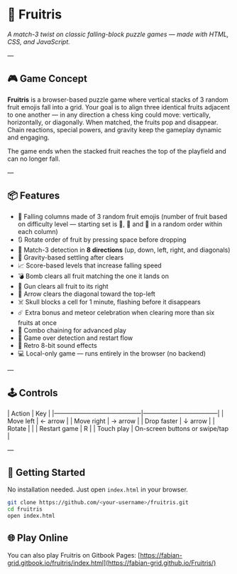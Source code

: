 # 🍇 Fruitris

*A match-3 twist on classic falling-block puzzle games — made with HTML, CSS, and JavaScript.*

—

## 🎮 Game Concept

**Fruitris** is a browser-based puzzle game where vertical stacks of 3 random fruit emojis fall into a grid. Your goal is to align three identical fruits adjacent to one another — in any direction a chess king could move: vertically, horizontally, or diagonally. When matched, the fruits pop and disappear. Chain reactions, special powers, and gravity keep the gameplay dynamic and engaging.

The game ends when the stacked fruit reaches the top of the playfield and can no longer fall.

—

## 📦 Features

- 🥥 Falling columns made of 3 random fruit emojis (number of fruit based on difficulty level — starting set is 🥥, 🍌 and 🍇 in a random order within each column)
- 🔃 Rotate order of fruit by pressing space before dropping
- 🧠 Match-3 detection in **8 directions** (up, down, left, right, and diagonals)
- 🍒 Gravity-based settling after clears
- 📈 Score-based levels that increase falling speed
- 💣 Bomb clears all fruit matching the one it lands on
- 🔫 Gun clears all fruit to its right
- 🏹 Arrow clears the diagonal toward the top-left
- ☠️ Skull blocks a cell for 1 minute, flashing before it disappears
- ☄️ Extra bonus and meteor celebration when clearing more than six fruits at once
- 🍊 Combo chaining for advanced play
- 🍏 Game over detection and restart flow
- 🎵 Retro 8-bit sound effects
- 💻 Local-only game — runs entirely in the browser (no backend)

—

## 🕹️ Controls

| Action       | Key        |
|——————————————|————————————|
| Move left    | ← arrow    |
| Move right   | → arrow    |
| Drop faster  | ↓ arrow    |
| Rotate       | <space>    |
| Restart game | R |
| Touch play   | On-screen buttons or swipe/tap |

—

## 🚀 Getting Started

No installation needed. Just open `index.html` in your browser.

```bash
git clone https://github.com/<your-username>/fruitris.git
cd fruitris
open index.html
```

## 🌐 Play Online

You can also play Fruitris on Gitbook Pages:
[https://fabian-grid.gitbook.io/fruitris/index.html](https://fabian-grid.github.io/Fruitris/)
